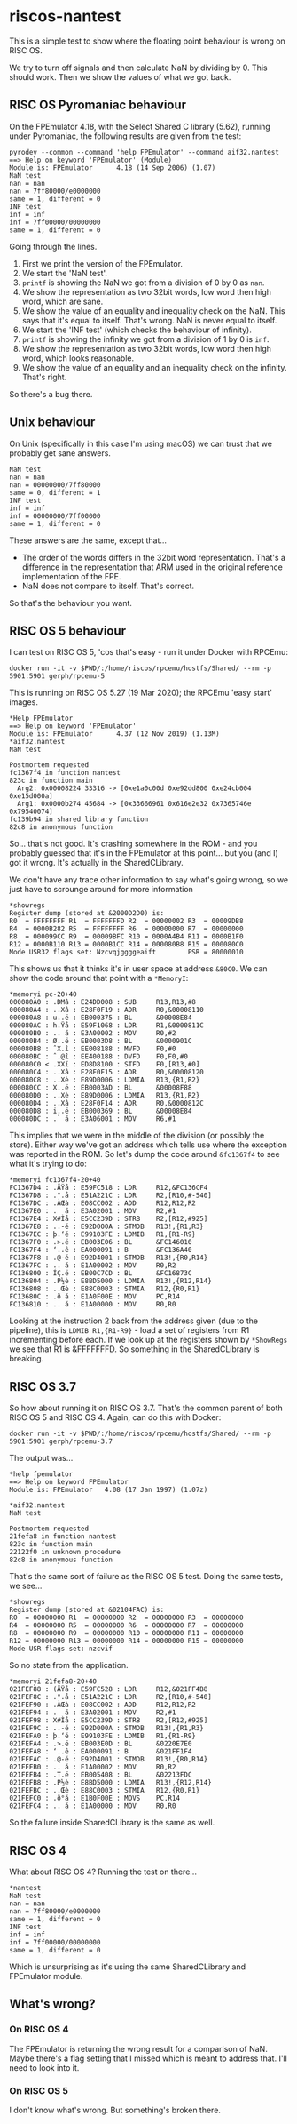 # riscos-nantest

This is a simple test to show where the floating point behaviour is wrong on RISC OS.

We try to turn off signals and then calculate NaN by dividing by 0. This should work.
Then we show the values of what we got back.

## RISC OS Pyromaniac behaviour

On the FPEmulator 4.18, with the Select Shared C library (5.62), running under Pyromaniac, the following results are given from the test:

```
pyrodev --common --command 'help FPEmulator' --command aif32.nantest
==> Help on keyword 'FPEmulator' (Module)
Module is: FPEmulator      4.18 (14 Sep 2006) (1.07)
NaN test
nan = nan
nan = 7ff80000/e0000000
same = 1, different = 0
INF test
inf = inf
inf = 7ff00000/00000000
same = 1, different = 0
```

Going through the lines.

1. First we print the version of the FPEmulator.
2. We start the 'NaN test'.
3. `printf` is showing the NaN we got from a division of 0 by 0 as `nan`.
4. We show the representation as two 32bit words, low word then high word, which are sane.
5. We show the value of an equality and inequality check on the NaN. This says that it's equal to itself. That's wrong. NaN is never equal to itself.
6. We start the 'INF test' (which checks the behaviour of infinity).
7. `printf` is showing the infinity we got from a division of 1 by 0 is `inf`.
8. We show the representation as two 32bit words, low word then high word, which looks reasonable.
9. We show the value of an equality and an inequality check on the infinity. That's right.

So there's a bug there.


## Unix behaviour

On Unix (specifically in this case I'm using macOS) we can trust that we probably get sane answers.

```
NaN test
nan = nan
nan = 00000000/7ff80000
same = 0, different = 1
INF test
inf = inf
inf = 00000000/7ff00000
same = 1, different = 0
```

These answers are the same, except that...

- The order of the words differs in the 32bit word representation. That's a difference in the representation that ARM used in the original reference implementation of the FPE.
- NaN does not compare to itself. That's correct.

So that's the behaviour you want.



## RISC OS 5 behaviour

I can test on RISC OS 5, 'cos that's easy - run it under Docker with RPCEmu:

    docker run -it -v $PWD/:/home/riscos/rpcemu/hostfs/Shared/ --rm -p 5901:5901 gerph/rpcemu-5

This is running on RISC OS 5.27 (19 Mar 2020); the RPCEmu 'easy start' images.

```
*Help FPEmulator
==> Help on keyword 'FPEmulator'
Module is: FPEmulator      4.37 (12 Nov 2019) (1.13M)
*aif32.nantest
NaN test

Postmortem requested
fc1367f4 in function nantest
823c in function main
  Arg2: 0x00008224 33316 -> [0xe1a0c00d 0xe92dd800 0xe24cb004 0xe15d000a]
  Arg1: 0x0000b274 45684 -> [0x33666961 0x616e2e32 0x7365746e 0x79540074]
fc139b94 in shared library function
82c8 in anonymous function
```

So... that's not good. It's crashing somewhere in the ROM - and you probably guessed that it's in the FPEmulator at this point... but you (and I) got it wrong. It's actually in the SharedCLibrary.

We don't have any trace other information to say what's going wrong, so we just have to scrounge around for more information

```
*showregs
Register dump (stored at &2000D2D0) is:
R0  = FFFFFFFF R1  = FFFFFFFD R2  = 00000002 R3  = 00009DB8
R4  = 0000B282 R5  = FFFFFFFF R6  = 00000000 R7  = 00000000
R8  = 000099CC R9  = 00009BFC R10 = 0000A4B4 R11 = 0000B1F0
R12 = 0000B110 R13 = 0000B1CC R14 = 000080B8 R15 = 000080C0
Mode USR32 flags set: Nzcvqjggggeaift        PSR = 80000010
```

This shows us that it thinks it's in user space at address `&80C0`. We can show the code around
that point with a `*MemoryI`:

```
*memoryi pc-20+40
000080A0 : .ÐMâ : E24DD008 : SUB     R13,R13,#8
000080A4 : ..Xâ : E28F0F19 : ADR     R0,&00008110
000080A8 : u..ë : EB000375 : BL      &00008E84
000080AC : h.Ÿå : E59F1068 : LDR     R1,&0000811C
000080B0 : .. ã : E3A00002 : MOV     R0,#2
000080B4 : Ø..ë : EB0003D8 : BL      &0000901C
000080B8 : ˆX.î : EE008188 : MVFD    F0,#0
000080BC : ˆ.@î : EE400188 : DVFD    F0,F0,#0
000080C0 < .XXí : ED8D8100 : STFD    F0,[R13,#0]
000080C4 : ..Xâ : E28F0F15 : ADR     R0,&00008120
000080C8 : ..Xè : E89D0006 : LDMIA   R13,{R1,R2}
000080CC : ­X..ë : EB0003AD : BL      &00008F88
000080D0 : ..Xè : E89D0006 : LDMIA   R13,{R1,R2}
000080D4 : ..Xâ : E28F0F14 : ADR     R0,&0000812C
000080D8 : i..ë : EB000369 : BL      &00008E84
000080DC : .` ã : E3A06001 : MOV     R6,#1
```

This implies that we were in the middle of the division (or possibly the store). Either way we've got an address which tells use where the exception was reported in the ROM. So let's dump the code around `&fc1367f4` to see what it's trying to do:

```
*memoryi fc1367f4-20+40
FC1367D4 : .ÅŸå : E59FC518 : LDR     R12,&FC136CF4
FC1367D8 : .".å : E51A221C : LDR     R2,[R10,#-540]
FC1367DC : .ÀŒà : E08CC002 : ADD     R12,R12,R2
FC1367E0 : .  ã : E3A02001 : MOV     R2,#1
FC1367E4 : X#Ìå : E5CC239D : STRB    R2,[R12,#925]
FC1367E8 : ..-é : E92D000A : STMDB   R13!,{R1,R3}
FC1367EC : þ.‘é : E99103FE : LDMIB   R1,{R1-R9}
FC1367F0 : .>.ë : EB003E06 : BL      &FC146010
FC1367F4 : ‘..ê : EA000091 : B       &FC136A40
FC1367F8 : .@-é : E92D4001 : STMDB   R13!,{R0,R14}
FC1367FC : .. á : E1A00002 : MOV     R0,R2
FC136800 : ÍÇ.ë : EB00C7CD : BL      &FC16873C
FC136804 : .P½è : E8BD5000 : LDMIA   R13!,{R12,R14}
FC136808 : ..Œè : E88C0003 : STMIA   R12,{R0,R1}
FC13680C : .ð á : E1A0F00E : MOV     PC,R14
FC136810 : .. á : E1A00000 : MOV     R0,R0
```

Looking at the instruction 2 back from the address given (due to the pipeline), this is `LDMIB R1,{R1-R9}` - load a set of registers from R1 incrementing before each. If we look up at the registers shown by `*ShowRegs` we see that R1 is &FFFFFFFD. So something in the SharedCLibrary is breaking.


## RISC OS 3.7

So how about running it on RISC OS 3.7. That's the common parent of both RISC OS 5 and RISC OS 4.
Again, can do this with Docker:

    docker run -it -v $PWD/:/home/riscos/rpcemu/hostfs/Shared/ --rm -p 5901:5901 gerph/rpcemu-3.7

The output was...

```
*help fpemulator
==> Help on keyword FPEmulator
Module is: FPEmulator   4.08 (17 Jan 1997) (1.07z)

*aif32.nantest
NaN test

Postmortem requested
21fefa8 in function nantest
823c in function main
22122f0 in unknown procedure
82c8 in anonymous function
```

That's the same sort of failure as the RISC OS 5 test. Doing the same tests, we see...

```
*showregs
Register dump (stored at &02104FAC) is:
R0  = 00000000 R1  = 00000000 R2  = 00000000 R3  = 00000000
R4  = 00000000 R5  = 00000000 R6  = 00000000 R7  = 00000000
R8  = 00000000 R9  = 00000000 R10 = 00000000 R11 = 00000000
R12 = 00000000 R13 = 00000000 R14 = 00000000 R15 = 00000000
Mode USR flags set: nzcvif
```

So no state from the application.

```
*memoryi 21fefa8-20+40
021FEF88 : (ÅŸå : E59FC528 : LDR     R12,&021FF4B8
021FEF8C : .".å : E51A221C : LDR     R2,[R10,#-540]
021FEF90 : .ÀŒà : E08CC002 : ADD     R12,R12,R2
021FEF94 : .  ã : E3A02001 : MOV     R2,#1
021FEF98 : X#Ìå : E5CC239D : STRB    R2,[R12,#925]
021FEF9C : ..-é : E92D000A : STMDB   R13!,{R1,R3}
021FEFA0 : þ.‘é : E99103FE : LDMIB   R1,{R1-R9}
021FEFA4 : .>.ë : EB003E0D : BL      &0220E7E0
021FEFA8 : ‘..ê : EA000091 : B       &021FF1F4
021FEFAC : .@-é : E92D4001 : STMDB   R13!,{R0,R14}
021FEFB0 : .. á : E1A00002 : MOV     R0,R2
021FEFB4 : .T.ë : EB005408 : BL      &02213FDC
021FEFB8 : .P½è : E8BD5000 : LDMIA   R13!,{R12,R14}
021FEFBC : ..Œè : E88C0003 : STMIA   R12,{R0,R1}
021FEFC0 : .ð°á : E1B0F00E : MOVS    PC,R14
021FEFC4 : .. á : E1A00000 : MOV     R0,R0
```

So the failure inside SharedCLibrary is the same as well.


## RISC OS 4

What about RISC OS 4? Running the test on there...

```
*nantest
NaN test
nan = nan
nan = 7ff80000/e0000000
same = 1, different = 0
INF test
inf = inf
inf = 7ff00000/00000000
same = 1, different = 0
```

Which is unsurprising as it's using the same SharedCLibrary and FPEmulator module.


## What's wrong?

### On RISC OS 4

The FPEmulator is returning the wrong result for a comparison of NaN. Maybe there's a flag setting that I missed which is meant to address that. I'll need to look into it.

### On RISC OS 5

I don't know what's wrong. But something's broken there.
